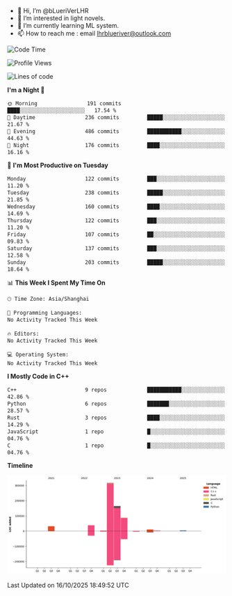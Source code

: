 - 👋 Hi, I’m @bLueriVerLHR
- 👀 I’m interested in light novels.
- 🌱 I’m currently learning ML system.
- 📫 How to reach me : email lhrblueriver@outlook.com

<!--START_SECTION:waka-->
![Code Time](http://img.shields.io/badge/Code%20Time-426%20hrs%206%20mins-blue)

![Profile Views](http://img.shields.io/badge/Profile%20Views-0-blue)

![Lines of code](https://img.shields.io/badge/From%20Hello%20World%20I%27ve%20Written-659.1%20thousand%20lines%20of%20code-blue)

**I'm a Night 🦉** 

```text
🌞 Morning                191 commits         ████░░░░░░░░░░░░░░░░░░░░░   17.54 % 
🌆 Daytime                236 commits         █████░░░░░░░░░░░░░░░░░░░░   21.67 % 
🌃 Evening                486 commits         ███████████░░░░░░░░░░░░░░   44.63 % 
🌙 Night                  176 commits         ████░░░░░░░░░░░░░░░░░░░░░   16.16 % 
```
📅 **I'm Most Productive on Tuesday** 

```text
Monday                   122 commits         ███░░░░░░░░░░░░░░░░░░░░░░   11.20 % 
Tuesday                  238 commits         █████░░░░░░░░░░░░░░░░░░░░   21.85 % 
Wednesday                160 commits         ████░░░░░░░░░░░░░░░░░░░░░   14.69 % 
Thursday                 122 commits         ███░░░░░░░░░░░░░░░░░░░░░░   11.20 % 
Friday                   107 commits         ██░░░░░░░░░░░░░░░░░░░░░░░   09.83 % 
Saturday                 137 commits         ███░░░░░░░░░░░░░░░░░░░░░░   12.58 % 
Sunday                   203 commits         █████░░░░░░░░░░░░░░░░░░░░   18.64 % 
```


📊 **This Week I Spent My Time On** 

```text
🕑︎ Time Zone: Asia/Shanghai

💬 Programming Languages: 
No Activity Tracked This Week

🔥 Editors: 
No Activity Tracked This Week

💻 Operating System: 
No Activity Tracked This Week
```

**I Mostly Code in C++** 

```text
C++                      9 repos             ███████████░░░░░░░░░░░░░░   42.86 % 
Python                   6 repos             ███████░░░░░░░░░░░░░░░░░░   28.57 % 
Rust                     3 repos             ████░░░░░░░░░░░░░░░░░░░░░   14.29 % 
JavaScript               1 repo              █░░░░░░░░░░░░░░░░░░░░░░░░   04.76 % 
C                        1 repo              █░░░░░░░░░░░░░░░░░░░░░░░░   04.76 % 
```



**Timeline**

![Lines of Code chart](https://raw.githubusercontent.com/bLueriVerLHR/bLueriVerLHR/main/assets/bar_graph.png)


 Last Updated on 16/10/2025 18:49:52 UTC
<!--END_SECTION:waka-->

